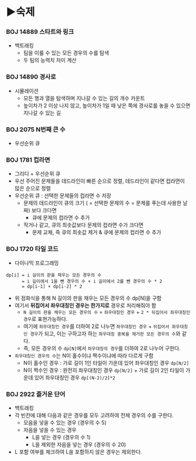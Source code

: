 # ▶숙제

### BOJ 14889 스타트와 링크
- 백트래킹
  - 팀을 이룰 수 있는 모든 경우의 수를 탐색
  - 두 팀의 능력치 차이 계산

### BOJ 14890 경사로
- 시뮬레이션
  - 모든 행과 열을 탐색하며 지나갈 수 있는 길의 개수 카운트
  - 높이차가 2 이상 나지 않고, 높이차가 1일 때 낮은 쪽에 경사로를 놓을 수 있으면 지나갈 수 있는 길

### BOJ 2075 N번째 큰 수
- 우선순위 큐

### BOJ 1781 컵라면
- 그리디 + 우선순위 큐
- 우선 주어진 문제들을 데드라인이 빠른 순으로 정렬, 데드라인이 같다면 컵라면이 많은 순으로 정렬
- 우선순위 큐 : 선택한 문제들의 컵라면 수 저장
  - 문제의 데드라인이 큐의 크기 ( = 선택한 문제의 수 = 문제를 푸는데 사용한 날짜) 보다 크다면
    - 큐에 문제의 컵라면 수 추가
  - 작거나 같고, 큐의 최솟값보다 문제의 컵라면 수가 크다면
    - 문제 교체, 즉 큐의 최솟값 제거 & 큐에 문제의 컵라면 수 추가

### BOJ 1720 타일 코드
- 다이나믹 프로그래밍
```
dp[i] = i 길이의 판을 채우는 모든 경우의 수
      = i 길이에서 1을 뺀 경우의 수 + i 길이에서 2를 뺀 경우의 수 * 2
      = dp[i-1] + dp[i-2] * 2
```

- 위 점화식을 통해 N 길이의 판을 채우는 모든 경우의 수 dp[N]을 구함
- 여기서 **뒤집어서 좌우대칭인 경우는 한가지로** 경우로 처리해줘야 함
  - `N 길이의 판을 채우는 모든 경우의 수` = `좌우대칭인 경우` + `2 * 뒤집어서 좌우대칭인 경우`로 표현가능하다.
  - 여기에 `좌우대칭인 경우`를 더하여 2로 나누면 `좌우대칭인 경우` + `뒤집어서 좌우대칭인 경우`가 되고, 이는 구하고자 하는 `좌우대칭 중복을 제거한 모든 경우의 수`와 같다.
  - 즉, 모든 경우의 수 `dp[N]`에서 `좌우대칭의 경우`를 더하여 2로 나누어 구한다. 
- `좌우대칭인 경우의 수`는 N이 홀수이냐 짝수이냐에 따라 다르게 구함
  - N이 홀수인 경우 : 가로 길이 1인 타일이 가운데 있어 좌우대칭인 경우 `dp[N/2]`
  - N이 짝수인 경우 : 완전히 좌우대칭인 경우 `dp[N/2]` + 가로 길이 2인 타일이 가운데 있어 좌우대칭인 경우 `dp[(N-2)/2]*2`

### BOJ 2922 즐거운 단어
- 백트래킹
- 각 빈칸에 대해 다음과 같은 경우를 모두 고려하여 전체 경우의 수를 구한다.
  - 모음을 넣을 수 있는 경우 (경우의 수 5)
  - 자음을 넣을 수 있는 경우 
    - L을 넣는 경우 (경우의 수 1)
    - L을 제외한 자음을 넣는 경우 (경우의 수 20)
- L 포함 여부를 체크하여 L을 포함하지 않은 경우는 제외한다.

### 

### 